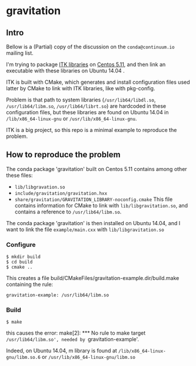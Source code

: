 # gravitation

## Intro

Bellow is a (Partial) copy of the discussion on the `conda@continuum.io`
mailing list.

I'm trying to package [ITK libraries](https://github.com/heimdali/heimdali/tree/2d9f12c7db78d7b8b25d7b573880497dbb8e032b/conda-recipe/itk)
on [Centos 5.11](https://github.com/dfroger/conda-build-env/tree/a878cc82a2d77c353a15c5e11e34505caa383e26),
and then link an executable with these libraries on Ubuntu 14.04 .

ITK is built with CMake, which generates and install configuration files used
latter by CMake to link with ITK libraries, like with pkg-config.

Problem is that path to system libraries (`/usr/lib64/libdl.so`,
`/usr/lib64/libm.so`, `/usr/lib64/librt.so`) are hardcoded in these configuration
files, but these libraries are found on Ubuntu 14.04 in
`/lib/x86_64-linux-gnu` or `/usr/lib/x86_64-linux-gnu`.

ITK is a big project, so this repo is a minimal example to reproduce the problem.

## How to reproduce the problem 

The conda package 'gravitation' built on Centos 5.11 contains among other these
files:
   - `lib/libgravation.so`
   - `include/gravitation/gravitation.hxx`
   - `share/gravitation/GRAVITATION_LIBRARY-noconfig.cmake` This file contains
     information for CMake to link with `lib/libgravitation.so`, and contains
     a reference to `/usr/lib64/libm.so`.

The conda package 'gravitation' is then installed on Ubuntu 14.04, and I want
to link the file `example/main.cxx` with `lib/libgravitation.so`

### Configure

    $ mkdir build
    $ cd build
    $ cmake ..

This creates a file build/CMakeFiles/gravitation-example.dir/build.make
containing the rule:

    gravitation-example: /usr/lib64/libm.so

### Build

    $ make

this causes the error:
    make[2]: *** No rule to make target `/usr/lib64/libm.so', needed by `gravitation-example'.

Indeed, on Ubuntu 14.04, m library is found at `/lib/x86_64-linux-gnu/libm.so.6`
or `/usr/lib/x86_64-linux-gnu/libm.so`
